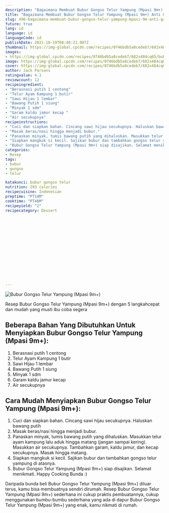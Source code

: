 ```yaml
---
description: "Bagaimana Membuat Bubur Gongso Telur Yampung (Mpasi 9m+) Anti Gagal"
title: "Bagaimana Membuat Bubur Gongso Telur Yampung (Mpasi 9m+) Anti Gagal"
slug: 496-bagaimana-membuat-bubur-gongso-telur-yampung-mpasi-9m-anti-gagal
future: true
lang: id
language: id
languageCode: id
publishDate: 2021-10-19T08:48:21.907Z 
thumbnail: https://img-global.cpcdn.com/recipes/0746bdb5a8cedeb7/682x484cq65/bubur-gongso-telur-yampung-mpasi-9m-foto-resep-utama.webp
images:
- https://img-global.cpcdn.com/recipes/0746bdb5a8cedeb7/682x484cq65/bubur-gongso-telur-yampung-mpasi-9m-foto-resep-utama.webp
image: https://img-global.cpcdn.com/recipes/0746bdb5a8cedeb7/682x484cq65/bubur-gongso-telur-yampung-mpasi-9m-foto-resep-utama.webp
cover: https://img-global.cpcdn.com/recipes/0746bdb5a8cedeb7/682x484cq65/bubur-gongso-telur-yampung-mpasi-9m-foto-resep-utama.webp
author: Jack Parsons
ratingvalue: 4.1
reviewcount: 12
recipeingredient:
- "Berasnasi putih 1 centong"
- "Telur Ayam Kampung 1 butir"
- "Sawi Hijau 1 lembar"
- "Bawang Putih 1 siung"
- "Minyak 1 sdm"
- "Garam kaldu jamur kecap "
- "Air secukupnya"
recipeinstructions:
- "Cuci dan siapkan bahan. Cincang sawi hijau secukupnya. Haluskan bawang putih"
- "Masak beras/nasi hingga menjadi bubur."
- "Panaskan minyak, tumis bawang putih yang dihaluskan. Masukkan telur ayam kampung lalu aduk hingga matang (jangan sampai kering). Masukkan air secukupnya. Tambahkan garam, kaldu jamur, dan kecap secukupnya. Masak hingga matang."
- "Siapkan mangkuk si kecil. Sajikan bubur dan tambahkan gongso telur yampung di atasnya."
- "Bubur Gongso Telur Yampung (Mpasi 9m+) siap disajikan. Selamat menikmati. Happy Cooking Bunda :)"
categories:
- Resep
tags:
- bubur
- gongso
- telur

katakunci: bubur gongso telur 
nutrition: 293 calories
recipecuisine: Indonesian
preptime: "PT14M"
cooktime: "PT46M"
recipeyield: "2"
recipecategory: Dessert


     
    
    
    
    
    
    
    
    
    
    
      
    
---
```



![Bubur Gongso Telur Yampung (Mpasi 9m+)](https://img-global.cpcdn.com/recipes/0746bdb5a8cedeb7/682x484cq65/bubur-gongso-telur-yampung-mpasi-9m-foto-resep-utama.webp)

Resep Bubur Gongso Telur Yampung (Mpasi 9m+)    dengan 5 langkahcepat dan mudah yang musti ibu coba segera

<!--inarticleads1-->

## Beberapa Bahan Yang Dibutuhkan Untuk Menyiapkan Bubur Gongso Telur Yampung (Mpasi 9m+):

1. Berasnasi putih 1 centong
1. Telur Ayam Kampung 1 butir
1. Sawi Hijau 1 lembar
1. Bawang Putih 1 siung
1. Minyak 1 sdm
1. Garam kaldu jamur kecap 
1. Air secukupnya



<!--inarticleads2-->

## Cara Mudah Menyiapkan Bubur Gongso Telur Yampung (Mpasi 9m+):

1. Cuci dan siapkan bahan. Cincang sawi hijau secukupnya. Haluskan bawang putih
1. Masak beras/nasi hingga menjadi bubur.
1. Panaskan minyak, tumis bawang putih yang dihaluskan. Masukkan telur ayam kampung lalu aduk hingga matang (jangan sampai kering). Masukkan air secukupnya. Tambahkan garam, kaldu jamur, dan kecap secukupnya. Masak hingga matang.
1. Siapkan mangkuk si kecil. Sajikan bubur dan tambahkan gongso telur yampung di atasnya.
1. Bubur Gongso Telur Yampung (Mpasi 9m+) siap disajikan. Selamat menikmati. Happy Cooking Bunda :)




Daripada bunda beli  Bubur Gongso Telur Yampung (Mpasi 9m+)  diluar terus, kamu  bisa membuatnya sendiri dirumah. Resep  Bubur Gongso Telur Yampung (Mpasi 9m+)  sederhana ini cukup praktis pembuatannya, cukup menggunakan bumbu-bumbu sederhana yang ada di dapur  Bubur Gongso Telur Yampung (Mpasi 9m+)  yang enak, kamu nikmati di rumah.
